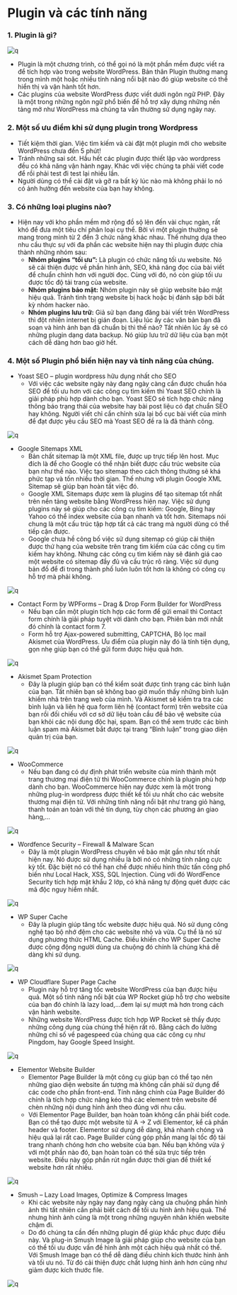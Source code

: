 # Plugin và các tính năng
### 1. Plugin là gì?

![q](https://f5-zpcloud.zdn.vn/2448494943835715088/a96f1dfa5e31936fca20.jpg)

- Plugin là một chương trình, có thể gọi nó là một phần mềm được viết ra để tích hợp vào trong website WordPress. Bản thân Plugin thường mang trong mình một hoặc nhiều tính năng nổi bật nào đó giúp website có thể hiển thị và vận hành tốt hơn.
- Các plugins của website WordPress được viết dưới ngôn ngữ PHP. Đây là một trong những ngôn ngữ phổ biến để hỗ trợ xây dựng những nền tảng mở như WordPress mà chúng ta vẫn thường sử dụng ngày nay.
### 2. Một số ưu điểm khi sử dụng plugin trong Wordpress
- Tiết kiệm thời gian. Việc tìm kiếm và cài đặt một plugin mới cho website WordPress chưa đến 5 phút!
- Tránh những sai sót. Hầu hết các plugin được thiết lập vào wordpress đều có khả năng vận hành ngay. Khác với việc chúng ta phải viết code để rồi phải test đi test lại nhiều lần.
- Người dùng có thể cài đặt và gỡ ra bất kỳ lúc nào mà không phải lo nó có ảnh hưởng đến website của bạn hay không.
### 3. Có những loại plugins nào?
- Hiện nay với kho phần mềm mở rộng đồ sộ lên đến vài chục ngàn, rất khó để đưa một tiêu chí phân loại cụ thể. Bởi vì một plugin thường sẽ mang trong mình từ 2 đến 3 chức năng khác nhau. Thế nhưng dựa theo nhu cầu thực sự với đa phần các website hiện nay thì plugin được chia thành những nhóm sau:
    + **Nhóm plugins “tối ưu”:** Là plugin có chức năng tối ưu website. Nó sẽ cải thiện được về phần hình ảnh, SEO, khả năng đọc của bài viết để chuẩn chỉnh hơn với người đọc. Cùng với đó, nó còn giúp tối ưu được tốc độ tải trang của website.
    + **Nhóm plugins bảo mật:** Nhóm plugin này sẽ giúp website bảo mật hiệu quả. Tránh tình trạng website bị hack hoặc bị đánh sập bởi bất kỳ nhóm hacker nào.
    + **Nhóm plugins lưu trữ:** Giả sử bạn đang đăng bài viết trên WordPress thì đột nhiên internet bị gián đoạn. Liệu lúc ấy các văn bản bạn đã soạn và hình ảnh bạn đã chuẩn bị thì thế nào? Tất nhiên lúc ấy sẽ có những plugin dạng data backup. Nó giúp lưu trữ dữ liệu của bạn một cách dễ dàng hơn bao giờ hết.
### 4. Một số Plugin phổ biến hiện nay và tính năng của chúng.
- Yoast SEO – plugin wordpress hữu dụng nhất cho SEO
    + Với việc các website ngày này đang ngày càng cần được chuẩn hóa SEO để tối ưu hơn với các công cụ tìm kiếm thì Yoast SEO chính là giải pháp phù hợp dành cho bạn. Yoast SEO sẽ tích hợp chức năng thông báo trạng thái của website hay bài post liệu có đạt chuẩn SEO hay không. Người viết chỉ cần chỉnh sửa lại bố cục bài viết của mình để đạt được yêu cầu SEO mà Yoast SEO đề ra là đã thành công.

![q](https://f5-zpcloud.zdn.vn/3882868413610232567/3959026ec3a50efb57b4.jpg)

- Google Sitemaps XML
    + Bản chất sitemap là một XML file, được up trực tiếp lên host. Mục đích là để cho Google có thể nhận biết được cấu trúc website của bạn như thế nào. Việc tạo sitemap theo cách thông thường sẽ khá phức tạp và tốn nhiều thời gian. Thế nhưng với plugin Google XML Sitemap sẽ giúp bạn hoàn tất việc đó.
    + Google XML Sitemaps được xem là plugins để tạo sitemap tốt nhất trên nền tảng website bằng WordPress hiện nay. Việc sử dụng plugins này sẽ giúp cho các công cụ tìm kiếm: Google, Bing hay Yahoo có thể index website của bạn nhanh và tốt hơn. Sitemaps nói chung là một cấu trúc tập hợp tất cả các trang mà người dùng có thể tiếp cận được.
    + Google chưa hề công bố việc sử dụng sitemap có giúp cải thiện được thứ hạng của website trên trang tìm kiếm của các công cụ tìm kiếm hay không. Nhưng các công cụ tìm kiếm này sẽ đánh giá cao một website có sitemap đầy đủ và cấu trúc rõ ràng. Việc sử dụng bản đồ để đi trong thành phố luôn luôn tốt hơn là không có công cụ hỗ trợ mà phải không.

![q](https://f5-zpcloud.zdn.vn/1122673115991433488/bd99cfae0e65c33b9a74.jpg)

- Contact Form by WPForms – Drag & Drop Form Builder for WordPress
    + Nếu bạn cần một plugin tích hợp các form để gửi email thì Contact form chính là giải pháp tuyệt vời dành cho bạn. Phiên bản mới nhất đó chính là contact form 7.
    + Form hỗ trợ Ajax-powered submitting, CAPTCHA, Bộ lọc mail Akismet của WordPress. Ưu điểm của plugin này đó là tính tiện dụng, gọn nhẹ giúp bạn có thể gửi form được hiệu quả hơn.

![q](https://f5-zpcloud.zdn.vn/2612551164992344377/34d154e4952f5871013e.jpg)

- Akismet Spam Protection
    + Đây là plugin giúp bạn có thể kiểm soát được tình trạng các bình luận của bạn. Tất nhiên bạn sẽ không bao giờ muốn thấy những bình luận khiếm nhã trên trang web của mình. Và Akismet sẽ kiểm tra tra các bình luận và liên hệ qua form liên hệ (contact form) trên website của bạn rồi đối chiếu với cơ sở dữ liệu toàn cầu để bảo vệ website của bạn khỏi các nội dung độc hại, spam. Bạn có thể xem trước các bình luận spam mà Akismet bắt được tại trang “Bình luận” trong giao diện quản trị của bạn.

![q](https://f4-zpcloud.zdn.vn/5605846852349261177/f28a53a1926a5f34067b.jpg)

- WooCommerce
    + Nếu bạn đang có dự định phát triển website của mình thành một trang thương mại điện tử thì WooCommerce chính là plugin phù hợp dành cho bạn. WooCommerce hiện nay được xem là một trong những plug-in wordpress được thiết kế tối ưu nhất cho các website thương mại điện tử. Với những tính năng nổi bật như trang giỏ hàng, thanh toán an toàn với thẻ tín dụng, tùy chọn các phương án giao hàng,…

![q](https://f5-zpcloud.zdn.vn/6990331038338361937/afcdb3e7722cbf72e63d.jpg)

- Wordfence Security – Firewall & Malware Scan
    + Đây là một plugin WordPress chuyên về bảo mật gần như tốt nhất hiện nay. Nó được sử dụng nhiều là bởi nó có những tính năng cực kỳ tốt. Đặc biệt nó có thể hạn chế được nhiều hình thức tấn công phổ biến như Local Hack, XSS, SQL Injection. Cùng với đó WordFence Security tích hợp mật khẩu 2 lớp, có khả năng tự động quét được các mã độc nguy hiểm nhất.

![q](https://f5-zpcloud.zdn.vn/7437352429323923969/5641aa686ba3a6fdffb2.jpg)

- WP Super Cache
    + Đây là plugin giúp tăng tốc website được hiệu quả. Nó sử dụng công nghệ tạo bộ nhớ đệm cho các website nhỏ và vừa. Cụ thể là nó sử dụng phương thức HTML Cache. Điều khiến cho WP Super Cache được cộng động người dùng ưa chuộng đó chính là chúng khá dễ dàng khi sử dụng.

![q](https://f5-zpcloud.zdn.vn/4864858377934456422/73ca39e2f82935776c38.jpg)

- WP Cloudflare Super Page Cache
    + Plugin này hỗ trợ tăng tốc website WordPress của bạn được hiệu quả. Một số tính năng nổi bật của WP Rocket giúp hỗ trợ cho website của bạn đó chính là lazy load,…đem lại sự mượt mà hơn trong cách vận hành website.
    + Những website WordPress được tích hợp WP Rocket sẽ thấy được những công dụng của chúng thể hiện rất rõ. Bằng cách đo lường những chỉ số về pagespeed của chúng qua các công cụ như Pingdom, hay Google Speed Insight.

![q](https://f5-zpcloud.zdn.vn/861111234681248921/d035b31b72d0bf8ee6c1.jpg)

- Elementor Website Builder
    + Elementor Page Builder là một công cụ giúp bạn có thể tạo nên những giao diện website ấn tượng mà không cần phải sử dụng để các code cho phần front-end. Tính năng chính của Page Builder đó chính là tích hợp chức năng kéo thả các element trên website để chèn những nội dung hình ảnh theo đúng với nhu cầu.
    + Với Elementor Page Builder, bạn hoàn toàn không cần phải biết code. Bạn có thể tạo được một website từ A -> Z với Elementor, kể cả phần header và footer. Elementor sử dụng dễ dàng, khá nhanh chóng và hiệu quả lại rất cao. Page Builder cũng góp phần mang lại tốc độ tải trang nhanh chóng hơn cho website của bạn. Nếu bạn không vừa ý với một phần nào đó, bạn hoàn toàn có thể sửa trực tiếp trên website. Điều này góp phần rút ngắn được thời gian để thiết kế website hơn rất nhiều.

![q](https://f5-zpcloud.zdn.vn/5808712388946357317/f7cbbce47d2fb071e93e.jpg)

- Smush – Lazy Load Images, Optimize & Compress Images
    + Khi các website này ngày nay đang ngày càng ưa chuộng phần hình ảnh thì tất nhiên cần phải biết cách để tối ưu hình ảnh hiệu quả. Thế nhưng hình ảnh cũng là một trong những nguyên nhân khiến website chậm đi.
    + Do đó chúng ta cần đến những plugin để giúp khắc phục được điều này. Và plug-in Smush Image là giải pháp giúp cho website của bạn có thể tối ưu được vấn đề hình ảnh một cách hiệu quả nhất có thể. Với Smush Image bạn có thể dễ dàng điều chỉnh kích thước hình ảnh và tối ưu nó. Từ đó cải thiện được chất lượng hình ảnh hơn cũng như giảm được kích thước file.

![q](https://f5-zpcloud.zdn.vn/6862854446599963037/76e1b2cf7304be5ae715.jpg)